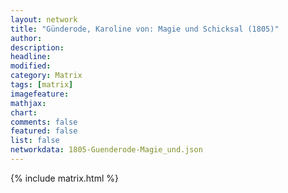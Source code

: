 ```yaml
---
layout: network
title: "Günderode, Karoline von: Magie und Schicksal (1805)"
author:
description:
headline:
modified:
category: Matrix
tags: [matrix]
imagefeature: 
mathjax: 
chart: 
comments: false
featured: false
list: false
networkdata: 1805-Guenderode-Magie_und.json
---
```

{% include matrix.html %}
